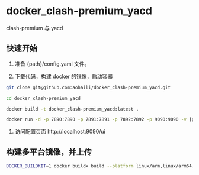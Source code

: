 # docker_clash-premium_yacd

clash-premium 与 yacd

## 快速开始

1. 准备 {path}/config.yaml 文件。

1. 下载代码，构建 docker 的镜像，启动容器
```bash
git clone git@github.com:aohaili/docker_clash-premium_yacd.git

cd docker_clash-premium_yacd

docker build -t docker_clash-premium_yacd:latest . 

docker run -d -p 7890:7890 -p 7891:7891 -p 7892:7892 -p 9090:9090 -v {path}/config.yaml:/root/.config/clash/config.yaml docker_clash-premium_yacd:latest
```
1. 访问配置页面
http://localhost:9090/ui


## 构建多平台镜像，并上传
```bash
DOCKER_BUILDKIT=1 docker buildx build --platform linux/arm,linux/arm64,linux/amd64 -t aohaili/docker_clash-premium_yacd:latest . --push
```
